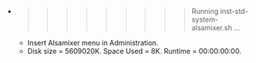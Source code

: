 * >>>>>>>>> Running inst-std-system-alsamixer.sh ...
  * Insert Alsamixer menu in Administration.
  * Disk size = 5609020K. Space Used = 8K. Runtime = 00:00:00:00.
